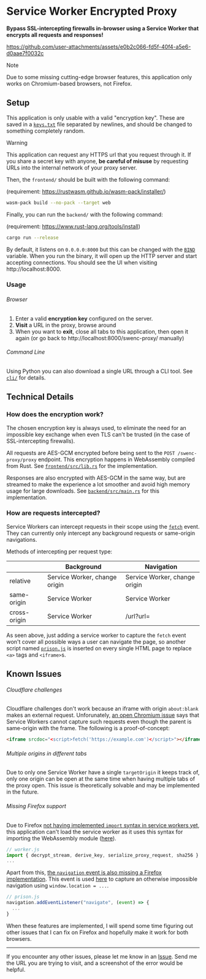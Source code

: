 # Service Worker Encrypted Proxy

**Bypass SSL-intercepting firewalls in-browser using a Service Worker that encrypts all requests and responses!**

https://github.com/user-attachments/assets/e0b2c066-fd5f-40f4-a5e6-d0aae7f0032c

> [!NOTE]  
> Due to some missing cutting-edge browser features, this application only works on Chromium-based browsers, not Firefox.

## Setup

This application is only usable with a valid "encryption key". These are saved in a [`keys.txt`](backend/keys.txt) file separated by newlines, and should be changed to something completely random.

> [!WARNING]  
> This application can request any HTTPS url that you request through it. If you share a secret key with anyone, **be careful of misuse** by requesting URLs into the internal network of your proxy server.

Then, the `frontend/` should be built with the following command:

(requirement: https://rustwasm.github.io/wasm-pack/installer/)

```sh
wasm-pack build --no-pack --target web
```

Finally, you can run the `backend/` with the following command:

(requirement: https://www.rust-lang.org/tools/install)

```sh
cargo run --release
```

By default, it listens on `0.0.0.0:8000` but this can be changed with the [`BIND`](./backend/src/main.rs#L22) variable. When you run the binary, it will open up the HTTP server and start accepting connections. You should see the UI when visiting http://localhost:8000.

### Usage

###### Browser

1. Enter a valid **encryption key** configured on the server.
2. **Visit** a URL in the proxy, browse around
3. When you want to **exit**, close all tabs to this application, then open it again (or go back to http://localhost:8000/swenc-proxy/ manually)

###### Command Line

Using Python you can also download a single URL through a CLI tool. See [`cli/`](cli/) for details.

## Technical Details

### How does the encryption work?

The chosen encryption key is always used, to eliminate the need for an impossible key exchange when even TLS can't be trusted (in the case of SSL-intercepting firewalls).

All requests are AES-GCM encrypted before being sent to the `POST /swenc-proxy/proxy` endpoint. This encryption happens in WebAssembly compiled from Rust. See [`frontend/src/lib.rs`](frontend/src/lib.rs#L95) for the implementation.

Responses are also encrypted with AES-GCM in the same way, but are streamed to make the experience a lot smoother and avoid high memory usage for large downloads. See [`backend/src/main.rs`](backend/src/main.rs#L145) for this implementation.

### How are requests intercepted?

Service Workers can intercept requests in their scope using the [`fetch`](https://developer.mozilla.org/en-US/docs/Web/API/ServiceWorkerGlobalScope/fetch_event) event. They can currently only intercept any background requests or same-origin navigations.

Methods of intercepting per request type:

|              | Background                    | Navigation                    |
| ------------ | ----------------------------- | ----------------------------- |
| relative     | Service Worker, change origin | Service Worker, change origin |
| same-origin  | Service Worker                | Service Worker                |
| cross-origin | Service Worker                | /url?url=                     |

As seen above, just adding a service worker to capture the `fetch` event won't cover all possible ways a user can navigate the page, so another script named [`prison.js`](frontend/public/prison.js) is inserted on every single HTML page to replace `<a>` tags and `<iframe>`s.

## Known Issues

###### Cloudflare challenges

Cloudflare challenges don't work because an iframe with origin `about:blank` makes an external request. Unforunately, [an open Chromium issue](https://issues.chromium.org/issues/41411856) says that Service Workers cannot capture such requests even though the parent is same-origin with the frame. The following is a proof-of-concept:

```html
<iframe srcdoc="<script>fetch('https://example.com')</script>"></iframe>
```

###### Multiple origins in different tabs

Due to only one Service Worker have a single `targetOrigin` it keeps track of, only one origin can be open at the same time when having multiple tabs of the proxy open. This issue is theoretically solvable and may be implemented in the future.

###### Missing Firefox support

Due to Firefox [not having implemented `import` syntax in service workers yet](https://bugzilla.mozilla.org/show_bug.cgi?id=1360870), this application can't load the service worker as it uses this syntax for importing the WebAssembly module ([here](frontend/public/worker.js#L1)).

```js
// worker.js
import { decrypt_stream, derive_key, serialize_proxy_request, sha256 } from '/swenc-proxy/utils.js';
...
```

Apart from this, [the `navigation` event is also missing a Firefox implementation](https://bugzilla.mozilla.org/show_bug.cgi?id=1890755). This event is used [here](frontend/public/prison.js#L103) to capture an otherwise impossible navigation using `window.location = ...`.

```js
// prison.js
navigation.addEventListener("navigate", (event) => {
  ...
}
```

When these features are implemented, I will spend some time figuring out other issues that I can fix on Firefox and hopefully make it work for both browsers.

---

If you encounter any other issues, please let me know in an [Issue](https://github.com/JorianWoltjer/swenc-proxy/issues/new). Send me the URL you are trying to visit, and a screenshot of the error would be helpful.
